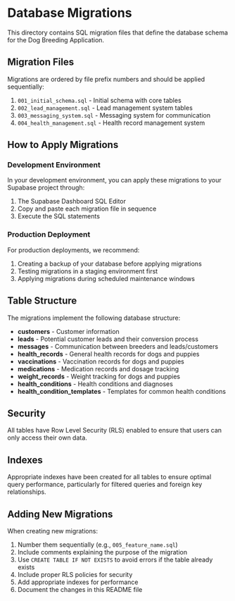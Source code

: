 # Database Migrations

This directory contains SQL migration files that define the database schema for the Dog Breeding Application.

## Migration Files

Migrations are ordered by file prefix numbers and should be applied sequentially:

1. `001_initial_schema.sql` - Initial schema with core tables
2. `002_lead_management.sql` - Lead management system tables
3. `003_messaging_system.sql` - Messaging system for communication
4. `004_health_management.sql` - Health record management system

## How to Apply Migrations

### Development Environment

In your development environment, you can apply these migrations to your Supabase project through:

1. The Supabase Dashboard SQL Editor
2. Copy and paste each migration file in sequence
3. Execute the SQL statements

### Production Deployment

For production deployments, we recommend:

1. Creating a backup of your database before applying migrations
2. Testing migrations in a staging environment first
3. Applying migrations during scheduled maintenance windows

## Table Structure

The migrations implement the following database structure:

- **customers** - Customer information
- **leads** - Potential customer leads and their conversion process
- **messages** - Communication between breeders and leads/customers
- **health_records** - General health records for dogs and puppies
- **vaccinations** - Vaccination records for dogs and puppies
- **medications** - Medication records and dosage tracking
- **weight_records** - Weight tracking for dogs and puppies
- **health_conditions** - Health conditions and diagnoses
- **health_condition_templates** - Templates for common health conditions

## Security

All tables have Row Level Security (RLS) enabled to ensure that users can only access their own data.

## Indexes

Appropriate indexes have been created for all tables to ensure optimal query performance, particularly for filtered queries and foreign key relationships.

## Adding New Migrations

When creating new migrations:

1. Number them sequentially (e.g., `005_feature_name.sql`)
2. Include comments explaining the purpose of the migration
3. Use `CREATE TABLE IF NOT EXISTS` to avoid errors if the table already exists
4. Include proper RLS policies for security
5. Add appropriate indexes for performance
6. Document the changes in this README file
